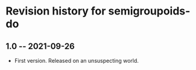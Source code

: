 # Revision history for semigroupoids-do

## 1.0 -- 2021-09-26

* First version. Released on an unsuspecting world.
